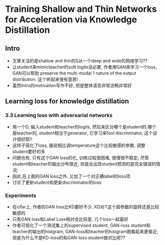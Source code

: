 <!--
 * @Description: 
 * @Date: 2019-10-14 21:14:24
 * @Author: s7ev3n
 * @Github: https://github.com/s7ev3n
 * @LastEditors: s7ev3n
 * @LastEditTime: 2019-10-15 10:50:52
 -->
# Training Shallow and Thin Networks for Acceleration via Knowledge Distillation

## Intro
- 文章关注的是shallow and thin的S从一个deep and wide的网络学习??
- 让student来mimicteacher的soft logits没必要, 作者用GAN来学习一个loss, GAN可以帮助 preserve the multi-modal 1 nature of the output distribution. 这个听起来很有意思!
- 虽然Intro的motivation写作不好, 但是整体语言非常流畅非常好

## Learning loss for knowledge distillation

### 3.3  Learning loss with adversarial networks
- 用一个D, 输入student和teacher的logits, 然后来区分哪个是student的,哪个是teacher的, student相当于generator, 它学习来fool discriminator, 这个设计很好耶!!
- 这样子简化了loss, 据说相比调temperature这个比较敏感的参数, 调整student要好的多
- 问题也有, 只有这个GAN loss的化, 训练过程很困难, 很慢很不稳定; 尽管student和teacher的输出分布很近, 但是会出现student预测的是完全错误的情况;
- 因此,在上面的GAN loss之外, 又加了一个对正确label的loss项
- 讨论了更新student和更新discriminator的loss

### Experiments
- 在cifar上, 作者的GAN loss比KD要好不少, KD对T这个超参数的旋转还是比较敏感的
- 只有GAN loss和Label Loss相对会比较差, 几个loss一起最好
- 作者可视化了一个测试集上的supervised student, GAN-loss student和teacher的输出的histgram, GAN-loss和teacher的histgram图看起来更接近;
但是为什么不是KD-loss的和GAN-loss student做对比呢??